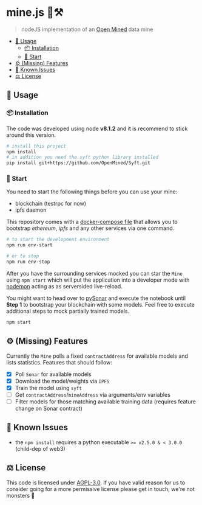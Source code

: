 # mine.js 🗻⚒

> nodeJS implementation of an [Open Mined](http://openmined.org) data mine

<!-- TOC depthFrom:2 -->

- [🏃‍ Usage](#🏃‍-usage)
    - [📦 Installation](#📦-installation)
    - [🏁 Start](#🏁-start)
- [⚙️ (Missing) Features](#⚙️-missing-features)
- [🐞 Known Issues](#🐞-known-issues)
- [⚖️ License](#⚖️-license)

<!-- /TOC -->

## 🏃‍ Usage

### 📦 Installation

The code was developed using node **v8.1.2** and it is recommend to stick around this version.

```sh
# install this project
npm install
# in addition you need the syft python library installed
pip install git+https://github.com/OpenMined/Syft.git
```

### 🏁 Start

You need to start the following things before you can use your mine:
* blockchain (testrpc for now)
* ipfs daemon

This repository comes with a [docker-compose file](setup/docker-compose.yml) that allows you to bootstrap _ethereum_, _ipfs_ and any other services via one command.

```sh
# to start the development environment
npm run env-start

# or to stop
npm run env-stop
```

After you have the surrounding services mocked you can star the `Mine` using `npm start` which will put the application into a developer mode with [nodemon](https://github.com/remy/nodemon) acting as as serversided live-reload.

You might want to head over to [pySonar](https://github.com/OpenMined/PySonar/blob/master/notebooks/Sonar%20-%20Decentralized%20Model%20Training%20Simulation%20(local%20blockchain).ipynb) and execute the notebook until **Step 1** to bootstrap your blockchain with some models. Feel free to execute additional steps to mock partially trained models.

```sh
npm start
```

## ⚙️ (Missing) Features

Currently the `Mine` polls a fixed `contractAddress` for available models and lists statistics.
Features that should follow: 

* [x] Poll `Sonar` for available models
* [x] Download the model/weights via `IPFS`
* [x] Train the model using `syft`
* [ ] Get `contractAddress`/`mineAddress` via arguments/env variables
* [ ] Filter models for those matching available training data (requires feature change on Sonar contract)

## 🐞 Known Issues

* the `npm install` requires a python executable `>= v2.5.0 & < 3.0.0` (child-dep of web3)

## ⚖️ License

This code is licensed under [AGPL-3.0](LICENSE). If you have valid reason for us to consider going for a more permissive license please get in touch, we're not monsters 👾
